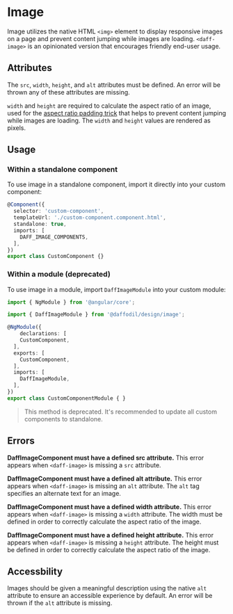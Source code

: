 # Image
Image utilizes the native HTML `<img>` element to display responsive images on a page and prevent content jumping while images are loading. `<daff-image>` is an opinionated version that encourages friendly end-user usage.

<design-land-example-viewer-container example="load-image"></design-land-example-viewer-container>

## Attributes
The `src`, `width`, `height`, and `alt` attributes must be defined. An error will be thrown any of these attributes are missing.

`width` and `height` are required to calculate the aspect ratio of an image, used for the [aspect ratio padding trick](https://css-tricks.com/aspect-ratio-boxes/) that helps to prevent content jumping while images are loading. The `width` and `height` values are rendered as pixels.

## Usage

### Within a standalone component
To use image in a standalone component, import it directly into your custom component:

```ts
@Component({
  selector: 'custom-component',
  templateUrl: './custom-component.component.html',
  standalone: true,
  imports: [
    DAFF_IMAGE_COMPONENTS,
  ],
})
export class CustomComponent {}
```

### Within a module (deprecated)
To use image in a module, import `DaffImageModule` into your custom module:

```ts
import { NgModule } from '@angular/core';

import { DaffImageModule } from '@daffodil/design/image';

@NgModule({
	declarations: [
    CustomComponent,
  ],
  exports: [
    CustomComponent,
  ],
  imports: [
    DaffImageModule,
  ],
})
export class CustomComponentModule { }
```

> This method is deprecated. It's recommended to update all custom components to standalone.

## Errors

**DaffImageComponent must have a defined src attribute.**
This error appears when `<daff-image>` is missing a `src` attribute.

**DaffImageComponent must have a defined alt attribute.**
This error appears when `<daff-image>` is missing an `alt` attribute. The `alt` tag specifies an alternate text for an image.

**DaffImageComponent must have a defined width attribute.**
This error appears when `<daff-image>` is missing a `width` attribute. The width must be defined in order to correctly calculate the aspect ratio of the image.

**DaffImageComponent must have a defined height attribute.**
This error appears when `<daff-image>` is missing a `height` attribute. The height must be defined in order to correctly calculate the aspect ratio of the image.

## Accessbility
Images should be given a meaningful description using the native `alt` attribute to ensure an accessible experience by default. An error will be thrown if the `alt` attribute is missing.
